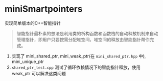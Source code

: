 # miniSmartpointers
实现简单版本的C++智能指针
> 智能指针最朴素的想法是利用类的析构函数和函数栈的自动释放机制来自动管理指针，即用户只要按需分配堆空间，堆空间的释放由智能指针帮你完成。

1. 实现了 mini_shared_ptr, mini_weak_ptr(在 `mini_shared_ptr.hpp` 中), mini_unique_ptr
2. `shared_ptr_test.cpp` 测试了循环依赖情况下的智能指针释放，使用 weak_ptr 可以解决这类问题